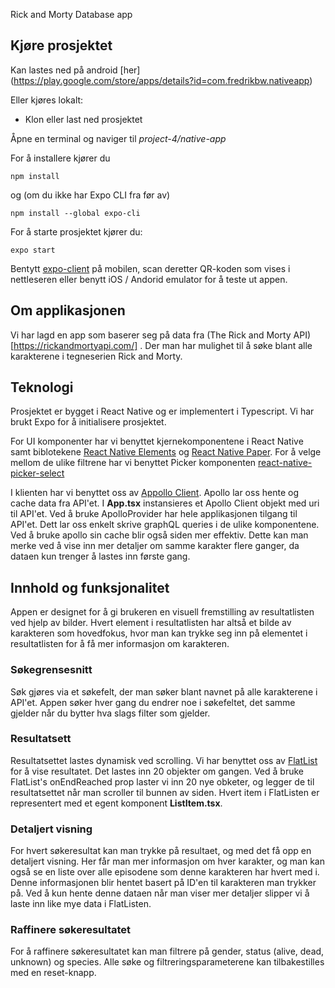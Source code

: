 Rick and Morty Database app

## Kjøre prosjektet

Kan lastes ned på android [her] (https://play.google.com/store/apps/details?id=com.fredrikbw.nativeapp)

Eller kjøres lokalt:

* Klon eller last ned prosjektet

Åpne en terminal og naviger til  *project-4/native-app*

For å installere kjører du 
    
    npm install

og (om du ikke har Expo CLI fra før av)

    npm install --global expo-cli

For å starte prosjektet kjører du:

    expo start

Bentytt [expo-client](https://expo.io/) på mobilen, scan deretter QR-koden som vises i nettleseren eller benytt iOS / Andorid emulator for å teste ut appen.

## Om applikasjonen

Vi har lagd en app som baserer seg på data fra (The Rick and Morty API)[https://rickandmortyapi.com/] . Der man har mulighet til å søke blant alle karakterene i tegneserien Rick and Morty.

## Teknologi
Prosjektet er bygget i React Native og er implementert i Typescript.
Vi har brukt Expo for å initialisere prosjektet.

For UI komponenter har vi benyttet kjernekomponentene i React Native samt biblotekene [React Native Elements](https://reactnativeelements.com/) og [React Native Paper](https://callstack.github.io/react-native-paper/index.html). For å velge mellom de ulike filtrene har vi benyttet Picker komponenten [react-native-picker-select](https://www.npmjs.com/package/react-native-picker-select)

I klienten har vi benyttet oss av [Appollo Client](https://www.apollographql.com/docs/react/). Apollo lar oss hente og cache data fra API'et. I **App.tsx** instansieres et Apollo Client objekt med uri til API'et. Ved å bruke ApolloProvider har hele applikasjonen tilgang til API'et. Dett lar oss enkelt skrive graphQL queries i de ulike komponentene. Ved å bruke apollo sin cache blir også siden mer effektiv. Dette kan man merke ved å vise inn mer detaljer om samme karakter flere ganger, da dataen kun trenger å lastes inn første gang.

## Innhold og funksjonalitet
Appen er designet for å gi brukeren en visuell fremstilling av resultatlisten ved hjelp av bilder. Hvert element i resultatlisten har altså et bilde av karakteren som hovedfokus, hvor man kan trykke seg inn på elementet i resultatlisten for å få mer informasjon om karakteren. 

### Søkegrensesnitt
Søk gjøres via et søkefelt, der man søker blant navnet på alle karakterene i API'et. Appen søker hver gang du endrer noe i søkefeltet, det samme gjelder når du bytter hva slags filter som gjelder. 

### Resultatsett
Resultatsettet lastes dynamisk ved scrolling. Vi har benyttet oss av [FlatList](https://reactnative.dev/docs/flatlist) for å vise resultatet. Det lastes inn 20 objekter om gangen. Ved å bruke FlatList's onEndReached prop laster vi inn 20 nye obketer, og legger de til resultatsettet når man scroller til bunnen av siden. Hvert item i FlatListen er representert med et egent komponent **ListItem.tsx**. 

### Detaljert visning
For hvert søkeresultat kan man trykke på resultaet, og med det få opp en detaljert visning. Her får man mer informasjon om hver karakter, og man kan også se en liste over alle episodene som denne karakteren har hvert med i. Denne informasjonen blir hentet basert på ID'en til karakteren man trykker på. Ved å kun hente denne dataen når man viser mer detaljer slipper vi å laste inn like mye data i FlatListen. 

### Raffinere søkeresultatet
For å raffinere søkeresultatet kan man filtrere på gender, status (alive, dead, unknown) og species. Alle søke og filtreringsparameterene kan tilbakestilles med en reset-knapp. 

